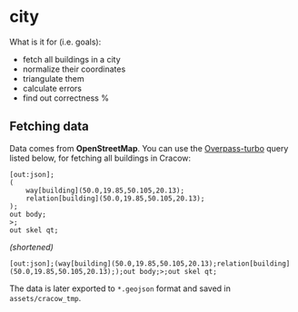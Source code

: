 # city

What is it for (i.e. goals):

- fetch all buildings in a city
- normalize their coordinates
- triangulate them
- calculate errors
- find out correctness %

## Fetching data

Data comes from **OpenStreetMap**. You can use the [Overpass-turbo](https://overpass-turbo.eu/) query listed below, for fetching all buildings in
Cracow:

```
[out:json];
(
    way[building](50.0,19.85,50.105,20.13);
    relation[building](50.0,19.85,50.105,20.13);
);
out body;
>;
out skel qt;
```

_(shortened)_

```
[out:json];(way[building](50.0,19.85,50.105,20.13);relation[building](50.0,19.85,50.105,20.13););out body;>;out skel qt;
```

The data is later exported to `*.geojson` format and
saved in `assets/cracow_tmp`.
